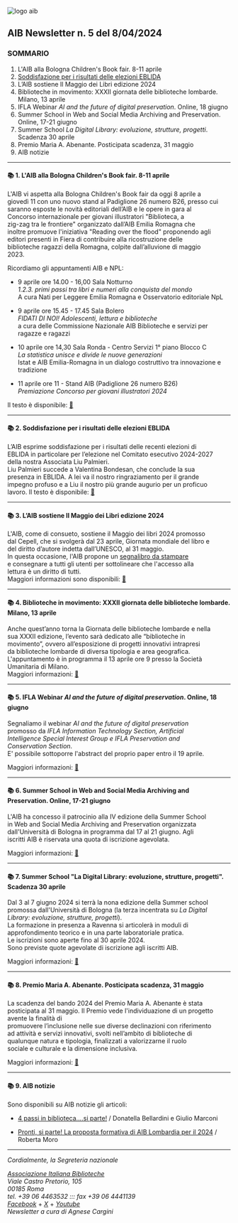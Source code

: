 

![logo aib](https://gbergamin.github.io/news/logo.png)

## AIB Newsletter n. 5 del 8/04/2024

### SOMMARIO

1. L'AIB alla Bologna Children's Book fair. 8-11 aprile
2. [Soddisfazione per i risultati delle elezioni EBLIDA](#soddisfazioneperirisultatidelleelezionieblida)
3. L’AIB sostiene Il Maggio dei Libri edizione 2024
4. Biblioteche in movimento: XXXII giornata delle biblioteche lombarde.   
    Milano, 13 aprile
6. IFLA Webinar *AI and the future of digital preservation*. Online, 18 giugno
7. Summer School in Web and Social Media Archiving and Preservation.   
   Online, 17-21 giugno
9. Summer School *La Digital Library: evoluzione, strutture, progetti*.   
   Scadenza 30 aprile
11. Premio Maria A. Abenante. Posticipata scadenza, 31 maggio
12. AIB notizie

---


#### 📚 1. L'AIB alla Bologna Children's Book fair. 8-11 aprile


L'AIB vi aspetta alla Bologna Children's Book fair da oggi 8 aprile a   
giovedì 11 con uno nuovo stand al Padiglione 26 numero B26, presso cui   
saranno esposte le novità editoriali dell’AIB e le opere in gara al   
Concorso internazionale per giovani illustratori "Biblioteca, a   
zig-zag tra le frontiere" organizzato dall’AIB Emilia Romagna che   
inoltre promuove l'iniziativa "Reading over the flood" proponendo agli   
editori presenti in Fiera di contribuire alla ricostruzione delle   
biblioteche ragazzi della Romagna, colpite dall’alluvione di maggio   
2023.

Ricordiamo gli appuntamenti AIB e NPL:

* 9 aprile ore 14.00 - 16,00 Sala Notturno   
*1.2.3. primi passi tra libri e numeri alla conquista del mondo*   
A cura Nati per Leggere Emilia Romagna e Osservatorio editoriale NpL

* 9 aprile ore 15.45 - 17.45 Sala Bolero   
*FIDATI DI NOI! Adolescenti, lettura e biblioteche*   
a cura delle Commissione Nazionale AIB Biblioteche e servizi per   
ragazze e ragazzi

* 10 aprile ore 14,30 Sala Ronda - Centro Servizi 1° piano Blocco C   
*La statistica unisce e divide le nuove generazioni*   
Istat e AIB Emilia-Romagna in un dialogo costruttivo tra innovazione e   
tradizione  

* 11 aprile ore 11 - Stand AIB (Padiglione 26 numero B26)   
*Premiazione Concorso per giovani illustratori 2024*   


Il testo è disponibile: [🔗](https://www.aib.it/eventi/aib-61-bologna-childrens-book-fair/)


---

#### 📚 2. Soddisfazione per i risultati delle elezioni EBLIDA


L’AIB esprime soddisfazione per i risultati delle recenti elezioni di   
EBLIDA in particolare per l’elezione nel Comitato esecutivo 2024-2027   
della nostra Associata Liu Palmieri.   
Liu Palmieri succede a Valentina Bondesan, che conclude la sua   
presenza in EBLIDA. A lei va il nostro ringraziamento per il grande   
impegno profuso e a Liu il nostro più grande augurio per un proficuo   
lavoro.
Il testo è disponibile: [🔗](https://www.aib.it/notizie/soddisfazione-risultati-elezioni-eblida-2/)


---

#### 📚 3. L’AIB sostiene Il Maggio dei Libri edizione 2024


L'AIB, come di consueto, sostiene il Maggio dei libri 2024 promosso   
dal Cepell, che si svolgerà dal 23 aprile, Giornata mondiale del libro e    
del diritto d’autore indetta dall’UNESCO, al 31 maggio.   
In questa occasione, l'AIB propone un [segnalibro da stampare](https://www.aib.it/notizie/segnalibro-giornata-mondiale-libro-2024/)   
e consegnare a tutti gli utenti per sottolineare che l'accesso alla   
lettura è un diritto di tutti.   
Maggiori informazioni sono disponibili: [🔗](https://www.aib.it/aib-sostiene-maggio-libri-2024)    


---

#### 📚 4. Biblioteche in movimento: XXXII giornata delle biblioteche lombarde. Milano, 13 aprile


Anche quest’anno torna la Giornata delle biblioteche lombarde e nella   
sua XXXII edizione, l’evento sarà dedicato alle “biblioteche in   
movimento”, ovvero all’esposizione di progetti innovativi intrapresi   
da biblioteche lombarde di diversa tipologia e area geografica.   
L'appuntamento è in programma il 13 aprile ore 9 presso la Società   
Umanitaria di Milano.   
Maggiori informazioni: [🔗](https://www.aib.it/eventi/biblioteche-in-movimento/)


---

#### 📚 5. IFLA Webinar *AI and the future of digital preservation*. Online, 18 giugno


Segnaliamo il webinar *AI and the future of digital preservation*      
promosso da *IFLA Information Technology Section, Artificial   
Intelligence Special Interest Group e IFLA Preservation and   
Conservation Section*.   
E' possibile sottoporre l'abstract del proprio paper entro il 19 aprile.

Maggiori informazioni: [🔗](https://www.ifla.org/news/webinar-ai-and-the-future-of-digital-preservation-call-for-proposals/)


---

#### 📚 6. Summer School in Web and Social Media Archiving and Preservation. Online, 17-21 giugno


L'AIB ha concesso il patrocinio alla IV edizione della Summer School   
in Web and Social Media Archiving and Preservation organizzata   
dall'Università di Bologna in programma dal 17 al 21 giugno. Agli   
iscritti AIB è riservata una quota di iscrizione agevolata.   

Maggiori informazioni: [🔗](https://site.unibo.it/web-and-social-media-archiving-and-preservation/it)


---

#### 📚 7. Summer School "La Digital Library: evoluzione, strutture, progetti". Scadenza 30 aprile


Dal 3 al 7 giugno 2024 si terrà la nona edizione della Summer school   
promossa dall'Università di Bologna (la terza incentrata su *La Digital   
Library: evoluzione, strutture, progetti*).   
La formazione in presenza a Ravenna si articolerà in moduli di   
approfondimento teorico e in una parte laboratoriale pratica.   
Le iscrizioni sono aperte fino al 30 aprile 2024.   
Sono previste quote agevolate di iscrizione agli iscritti AIB.   

Maggiori informazioni: [🔗](https://site.unibo.it/digital-library-evoluzione-strutture-progetti/it)


---

#### 📚 8. Premio Maria A. Abenante. Posticipata scadenza, 31 maggio


La scadenza del bando 2024 del Premio Maria A. Abenante è stata   
posticipata al 31 maggio.
Il Premio vede l'individuazione di un progetto avente la finalità di   
promuovere l’inclusione nelle sue diverse declinazioni con riferimento   
ad attività e servizi innovativi, svolti nell’ambito di biblioteche di   
qualunque natura e tipologia, finalizzati a valorizzarne il ruolo   
sociale e culturale e la dimensione inclusiva.   

Maggiori informazioni:  [🔗](https://www.aib.it/concorsi/premio-maria-a-abenante/)


---

#### 📚 9. AIB notizie


Sono disponibili su AIB notizie gli articoli:

* [4 passi in biblioteca….si parte!](https://aibnotizie.aib.it/4-passi-in-biblioteca-si-parte/) / Donatella Bellardini e Giulio Marconi   

* [Pronti, si parte! La proposta formativa di AIB Lombardia per il 2024](https://aibnotizie.aib.it/pronti-si-parte-la-proposta-formativa-di-aib-lombardia-per-il-2024/) / Roberta Moro 



---


*Cordialmente, la Segreteria nazionale*

*[Associazione Italiana Biblioteche](https://www.aib.it)*      
*Viale Castro Pretorio, 105*      
*00185 Roma*      
*tel. +39 06 4463532 ::: fax +39 06 4441139*    
*[Facebook](https://www.facebook.com/associazioneitalianabiblioteche/)* + *[X](https://www.twitter.com/aib_it)* + *[Youtube](www.youtube.com/@aib-it)*   
*Newsletter a cura di Agnese Cargini*   
